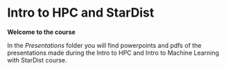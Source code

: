 # Intro to HPC and StarDist

__Welcome to the course__

In the _Presentations_ folder you will find powerpoints and pdfs of the presentations made during the Intro to HPC and Intro to Machine Learning with StarDist course.


